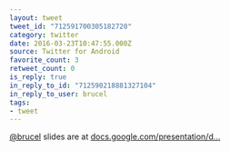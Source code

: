 ```yaml
---
layout: tweet
tweet_id: "712591700305182720"
category: twitter
date: 2016-03-23T10:47:55.000Z
source: Twitter for Android
favorite_count: 3
retweet_count: 0
is_reply: true
in_reply_to_id: "712590218881327104"
in_reply_to_user: brucel
tags:
- tweet
---
```


[@brucel](https://twitter.com/@brucel) slides are at [docs.google.com/presentation/d…](https://docs.google.com/presentation/d/1ZnpbRIqsyp9lsvANbhG7hJ1f7_ueMAsLdjRJev1Ukp4/edit)
